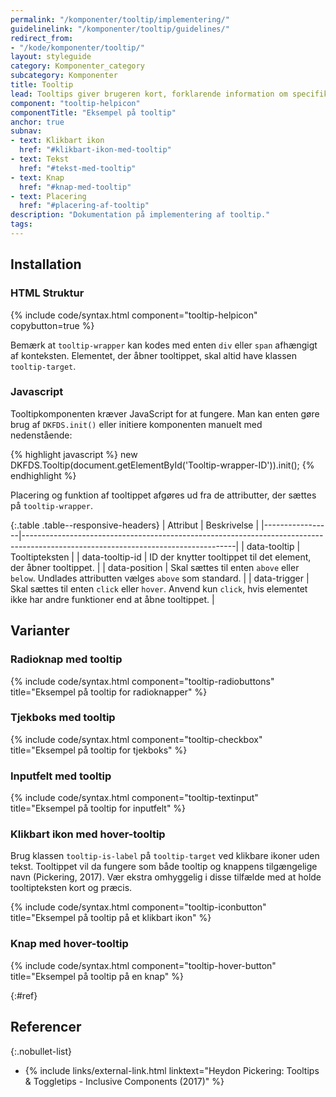 ```yaml
---
permalink: "/komponenter/tooltip/implementering/"
guidelinelink: "/komponenter/tooltip/guidelines/"
redirect_from:
- "/kode/komponenter/tooltip/"
layout: styleguide
category: Komponenter_category
subcategory: Komponenter
title: Tooltip
lead: Tooltips giver brugeren kort, forklarende information om specifikke elementer på siden. Tooltippet vises på hover eller ved klik på et tooltip-ikon.
component: "tooltip-helpicon"
componentTitle: "Eksempel på tooltip"
anchor: true
subnav:
- text: Klikbart ikon
  href: "#klikbart-ikon-med-tooltip"
- text: Tekst
  href: "#tekst-med-tooltip"
- text: Knap
  href: "#knap-med-tooltip"
- text: Placering
  href: "#placering-af-tooltip"
description: "Dokumentation på implementering af tooltip."
tags:
---
```


## Installation

### HTML Struktur

{% include code/syntax.html component="tooltip-helpicon" copybutton=true %}

Bemærk at `tooltip-wrapper` kan kodes med enten `div` eller `span` afhængigt af konteksten. Elementet, der åbner tooltippet, skal altid have klassen `tooltip-target`.

### Javascript
Tooltipkomponenten kræver JavaScript for at fungere. Man kan enten gøre brug af `DKFDS.init()` eller initiere komponenten manuelt med nedenstående:

{% highlight javascript %}
new DKFDS.Tooltip(document.getElementById('Tooltip-wrapper-ID')).init();
{% endhighlight %}

Placering og funktion af tooltippet afgøres ud fra de attributter, der sættes på `tooltip-wrapper`.

{:.table .table--responsive-headers}
| Attribut        | Beskrivelse                                                                                                                       |
|-----------------|-----------------------------------------------------------------------------------------------------------------------------------|
| data-tooltip    | Tooltipteksten                                                                                                                    |
| data-tooltip-id | ID der knytter tooltippet til det element, der åbner tooltippet.                                                                  |
| data-position   | Skal sættes til enten `above` eller `below`. Undlades attributten vælges `above` som standard.                                    |
| data-trigger    | Skal sættes til enten `click` eller `hover`. Anvend kun `click`, hvis elementet ikke har andre funktioner end at åbne tooltippet. |

## Varianter

### Radioknap med tooltip

{% include code/syntax.html component="tooltip-radiobuttons" title="Eksempel på tooltip for radioknapper" %}

### Tjekboks med tooltip

{% include code/syntax.html component="tooltip-checkbox" title="Eksempel på tooltip for tjekboks" %}

### Inputfelt med tooltip

{% include code/syntax.html component="tooltip-textinput" title="Eksempel på tooltip for inputfelt" %}

### Klikbart ikon med hover-tooltip

Brug klassen `tooltip-is-label` på `tooltip-target` ved klikbare ikoner uden tekst. Tooltippet vil da fungere som både tooltip og knappens tilgængelige navn (Pickering, 2017). Vær ekstra omhyggelig i disse tilfælde med at holde tooltipteksten kort og præcis.

{% include code/syntax.html component="tooltip-iconbutton" title="Eksempel på tooltip på et klikbart ikon" %}

### Knap med hover-tooltip

{% include code/syntax.html component="tooltip-hover-button" title="Eksempel på tooltip på en knap" %}

{:#ref}
## Referencer

{:.nobullet-list}
- {% include links/external-link.html linktext="Heydon Pickering: Tooltips & Toggletips - Inclusive Components (2017)" %}